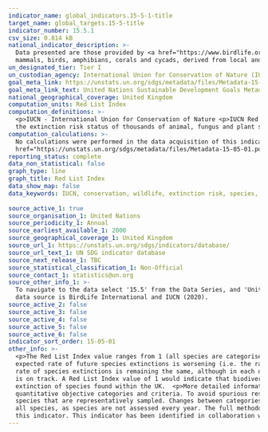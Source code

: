 ```yaml
---
indicator_name: global_indicators.15-5-1-title
target_name: global_targets.15-5-title
indicator_number: 15.5.1
csv_size: 0.814 kB
national_indicator_description: >-
  Data presented are those provided by <a href="https://www.birdlife.org/redlist">BirdLife International<a/> and the <a href="https://www.iucnredlist.org/">IUCN (2020)<a/> to the UN. The Red List Index is based on global estimates of the extinction risk (IUCN Red List categories) of all
  mammals, birds, amphibians, corals and cycads, derived from local and national data, disaggregated to the national scale and weighted by the proportion of each species's distribution in the country or region (in this case the UK).
un_designated_tier: Tier I
un_custodian_agency: International Union for Conservation of Nature (IUCN), BirdLife International (BLI)
goal_meta_link: https://unstats.un.org/sdgs/metadata/files/Metadata-15-05-01.pdf
goal_meta_link_text: United Nations Sustainable Development Goals Metadata (PDF 440 KB)
national_geographical_coverage: United Kingdom
computation_units: Red List Index
computation_definitions: >-
  <p>IUCN - International Union for Conservation of Nature <p>IUCN Red List - The IUCN Red List of Threatened Species is internationally recognised as the most respected and robust inventory of global species conservation status.  It provides a standard and repeatable method for assessing
  the extinction risk status of thousands of animal, fungus and plant species.
computation_calculations: >-
  No calculations were performed in the data acquisition of this indicator as appropriate data was readily available in the final format specified by this indicator. For detail on calculations made prior to acquisition see the <a
  href="https://unstats.un.org/sdgs/metadata/files/Metadata-15-05-01.pdf">global metadata</a>.
reporting_status: complete
data_non_statistical: false
graph_type: line
graph_title: Red List Index
data_show_map: false
data_keywords: IUCN, conservation, wildlife, extinction risk, species, climate change, biodiversity, environment
  
source_active_1: true
source_organisation_1: United Nations
source_periodicity_1: Annual
source_earliest_available_1: 2000
source_geographical_coverage_1: United Kingdom
source_url_1: https://unstats.un.org/sdgs/indicators/database/
source_url_text_1: UN SDG indicator database
source_next_release_1: TBC
source_statistical_classification_1: Non-Official
source_contact_1: statistics@un.org
source_other_info_1: >-
  To navigate to the data select '15.5' from the Data Series, and 'United Kingdom of Great Britain and Northern Ireland' from Countries, then click 'Show table'. Download the excel file using the button below the table for more information, including upper and lower bounds. The original
  data source is BirdLife International and IUCN (2020).
source_active_2: false
source_active_3: false
source_active_4: false
source_active_5: false
source_active_6: false
indicator_sort_order: 15-05-01
other_info: >-
  <p>The Red List Index value ranges from 1 (all species are categorised as ‘Least Concern’) to 0 (all species are categorised as ‘Extinct’), and so indicates how far the set of species has moved overall towards extinction. A downward trend in the Red List Index over time means that the
  expected rate of future species extinctions is worsening (i.e. the rate of biodiversity loss is increasing). An upward trend means that the expected rate of species extinctions is abating (i.e. the rate of biodiversity loss is decreasing), and a horizontal line means that the expected
  rate of species extinctions is remaining the same, although in each of these cases it does not mean that biodiversity loss has stopped. An upward Red List Index trend would indicate that the SDG Target 15.5 of reducing the degradation of natural habitats and protecting threatened species
  is on track. A Red List Index value of 1 would indicate that biodiversity loss has been halted.<p>The Red List Index reported here is based on global classifications for each species. In other words this Index does not indicate risk of extinction within the UK, but rather, risk of global
  extinction of species found within the UK.  <p>More detailed information on trends in UK Biodiversity, including information on the National Red List can be found in the <a href="https://nbn.org.uk/stateofnature2019/reports/">State of Nature Report</a>.<p>The Red List Index is based on
  quantitative objective categories and criteria. To avoid spurious results from biased selection of species, the Red List Index is calculated from taxonomic groups for which all species have been assessed and reassessed, and, for taxonomic groups that that do not fulfil this criteria,
  species that are representatively sampled. Changes between categories reflect geniune improvement or deterioration in status, not as a consequence of changes in taxonomy or knowledge. <p>The Red List Index is calculated on an annual basis, however, this does not reflect re-assessment of
  all species, as species are not assessed every year. The full methodology, and information on limitations can be found in the <a href="https://unstats.un.org/sdgs/metadata/files/Metadata-15-05-01.pdf">global metadata</a> and references therin.<p>  Data follows the UN specification for
  this indicator. This indicator has been identified in collaboration with topic experts.
---
```


